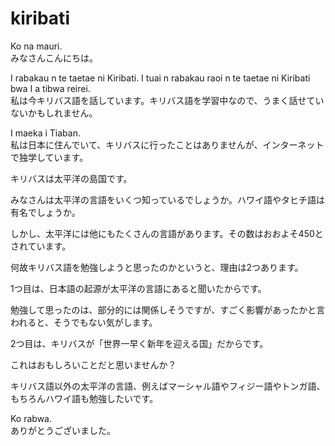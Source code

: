 # kiribati
  
Ko na mauri.  
みなさんこんにちは。  
  
I rabakau n te taetae ni Kiribati. I tuai n rabakau raoi n te taetae ni Kiribati bwa I a tibwa reirei.  
私は今キリバス語を話しています。キリバス語を学習中なので、うまく話せていないかもしれません。  
  
I maeka i Tiaban.  
私は日本に住んでいて、キリバスに行ったことはありませんが、インターネットで独学しています。  
  
キリバスは太平洋の島国です。  
  
みなさんは太平洋の言語をいくつ知っているでしょうか。ハワイ語やタヒチ語は有名でしょうか。  
  
しかし、太平洋には他にもたくさんの言語があります。その数はおおよそ450とされています。  

何故キリバス語を勉強しようと思ったのかというと、理由は2つあります。  

1つ目は、日本語の起源が太平洋の言語にあると聞いたからです。  
  
勉強して思ったのは、部分的には関係しそうですが、すごく影響があったかと言われると、そうでもない気がします。  
  
2つ目は、キリバスが「世界一早く新年を迎える国」だからです。  
  
これはおもしろいことだと思いませんか？    
  
キリバス語以外の太平洋の言語、例えばマーシャル語やフィジー語やトンガ語、もちろんハワイ語も勉強したいです。  
  
Ko rabwa.  
ありがとうございました。  
